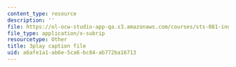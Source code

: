 ```yaml
---
content_type: resource
description: ''
file: https://ol-ocw-studio-app-qa.s3.amazonaws.com/courses/sts-081-innovation-systems-for-science-technology-energy-manufacturing-and-health-spring-2017/a6afe1a1ab6e5ca6bc84ab772ba16713_lemfZDGJQaQ.vtt
file_type: application/x-subrip
resourcetype: Other
title: 3play caption file
uid: a6afe1a1-ab6e-5ca6-bc84-ab772ba16713
---
```


